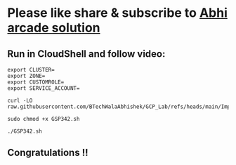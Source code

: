 # Please like share & subscribe to [Abhi arcade solution](http://www.youtube.com/@Abhi_Arcade_Solution)

## Run in CloudShell and follow video:

```
export CLUSTER=
export ZONE=
export CUSTOMROLE=
export SERVICE_ACCOUNT=
```

```
curl -LO raw.githubusercontent.com/BTechWalaAbhishek/GCP_Lab/refs/heads/main/Implement%20Cloud%20Security%20Fundamentals%20on%20Google%20Cloud%3A%20Challenge%20Lab/GSP342.sh

sudo chmod +x GSP342.sh

./GSP342.sh
```

## Congratulations !!
